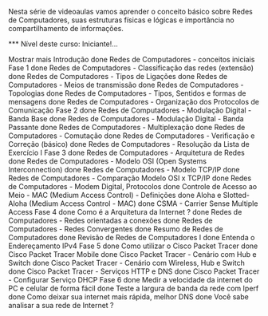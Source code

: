 Nesta série de videoaulas vamos aprender o conceito básico sobre Redes de Computadores, suas estruturas físicas e lógicas e importância no compartilhamento de informações.

*** Nível deste curso: Iniciante!...

Mostrar mais
Introdução
done
Redes de Computadores - conceitos iniciais
Fase 1
done
Redes de Computadores - Classificação das redes (extensão)
done
Redes de Computadores - Tipos de Ligações
done
Redes de Computadores - Meios de transmissão
done
Redes de Computadores - Topologias
done
Redes de Computadores - Tipos, Sentidos e formas de mensagens
done
Redes de Computadores - Organização dos Protocolos de Comunicação
Fase 2
done
Redes de Computadores - Modulação Digital - Banda Base
done
Redes de Computadores - Modulação Digital - Banda Passante
done
Redes de Computadores - Multiplexação
done
Redes de Computadores - Comutação
done
Redes de Computadores - Verificação e Correção (básico)
done
Redes de Computadores - Resolução da Lista de Exercício I
Fase 3
done
Redes de Computadores - Arquitetura de Redes
done
Redes de Computadores - Modelo OSI (Open Systems Interconnection)
done
Redes de Computadores - Modelo TCP/IP
done
Redes de Computadores - Comparação Modelo OSI x TCP/IP
done
Redes de Computadores - Modem Digital, Protocolos
done
Controle de Acesso ao Meio - MAC (Medium Access Control) - Definições
done
Aloha e Slotted-Aloha (Medium Access Control - MAC)
done
CSMA - Carrier Sense Multiple Access
Fase 4
done
Como é a Arquitetura da Internet ?
done
Redes de Computadores - Redes orientadas a conexões
done
Redes de Computadores - Redes Convergentes
done
Resumo de Redes de Computadores
done
Revisão de Redes de Computadores I
done
Entenda o Endereçamento IPv4
Fase 5
done
Como utilizar o Cisco Packet Tracer
done
Cisco Packet Tracer Mobile
done
Cisco Packet Tracer - Cenário com Hub e Switch
done
Cisco Packet Tracer - Cenário com Wireless, Hub e Switch
done
Cisco Packet Tracer - Serviços HTTP e DNS
done
Cisco Packet Tracer - Configurar Serviço DHCP
Fase 6
done
Medir a velocidade da internet do PC e celular de forma fácil
done
Teste a largura de banda da rede com Iperf
done
Como deixar sua internet mais rápida, melhor DNS
done
Você sabe analisar a sua rede de Internet ?

